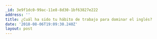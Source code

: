 ```yaml
---
_id: 3e9f1dc0-99ac-11e8-8d30-1bf63827e222
address: ''
title: ¿Cuál ha sido tu hábito de trabajo para dominar el inglés?
date: '2018-08-06T19:09:30.240Z'
layout: post
---
```

 
